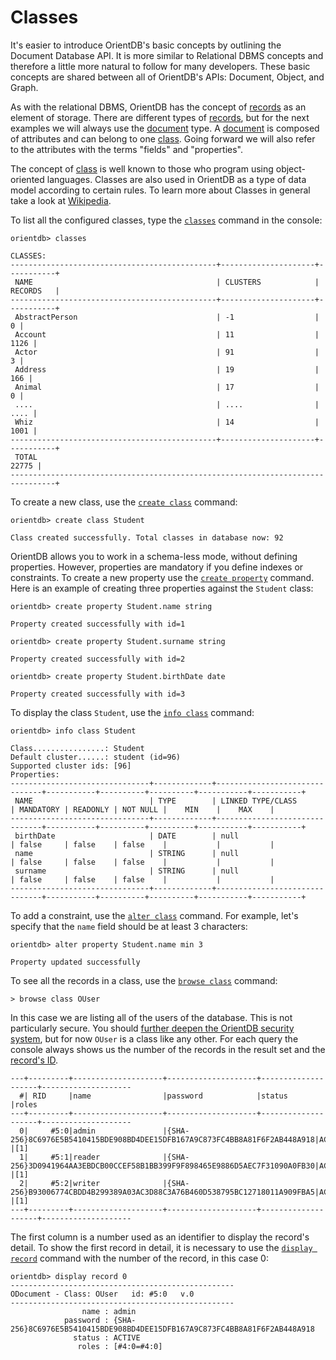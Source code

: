# Classes

It's easier to introduce OrientDB's basic concepts by outlining the Document Database API. It is more similar to Relational DBMS concepts and therefore a little more natural to follow for many developers. These basic concepts are shared between all of OrientDB's APIs: Document, Object, and Graph.

As with the relational DBMS, OrientDB has the concept of [records](Concepts.md#record) as an element of storage. There are different types of [records](Concepts.md#record), but for the next examples we will always use the [document](Concepts.md#document) type. A [document](Concepts.md#document) is composed of attributes and can belong to one [class](Concepts.md#class). Going forward we will also refer to the attributes with the terms "fields" and "properties".

The concept of [class](Concepts.md#class) is well known to those who program using object-oriented languages. Classes are also used in OrientDB as a type of data model according to certain rules. To learn more about Classes in general take a look at [Wikipedia](http://en.wikipedia.org/wiki/Class_in_object-oriented_programming).

To list all the configured classes, type the [`classes`](Console-Command-Classes.md) command in the console:

    orientdb> classes

    CLASSES:
    ----------------------------------------------+---------------------+-----------+
     NAME                                         | CLUSTERS            | RECORDS   |
    ----------------------------------------------+---------------------+-----------+
     AbstractPerson                               | -1                  |         0 |
     Account                                      | 11                  |      1126 |
     Actor                                        | 91                  |         3 |
     Address                                      | 19                  |       166 |
     Animal                                       | 17                  |         0 |
     ....                                         | ....                |      .... |
     Whiz                                         | 14                  |      1001 |
    ----------------------------------------------+---------------------+-----------+
     TOTAL                                                                    22775 |
    --------------------------------------------------------------------------------+

To create a new class, use the [`create class`](SQL-Create-Class.md) command:

    orientdb> create class Student

    Class created successfully. Total classes in database now: 92

OrientDB allows you to work in a schema-less mode, without defining properties. However, properties are mandatory if you define indexes or constraints. To create a new property use the [`create property`](SQL-Create-Property.md) command. Here is an example of creating three properties against the `Student` class:

    orientdb> create property Student.name string

    Property created successfully with id=1

    orientdb> create property Student.surname string

    Property created successfully with id=2

    orientdb> create property Student.birthDate date

    Property created successfully with id=3

To display the class `Student`, use the [`info class`](Console-Command-Info-Class.md) command:

    orientdb> info class Student

    Class................: Student
    Default cluster......: student (id=96)
    Supported cluster ids: [96]
    Properties:
    -------------------------------+-------------+-------------------------------+-----------+----------+----------+-----------+-----------+
     NAME                          | TYPE        | LINKED TYPE/CLASS             | MANDATORY | READONLY | NOT NULL |    MIN    |    MAX    |
    -------------------------------+-------------+-------------------------------+-----------+----------+----------+-----------+-----------+
     birthDate                     | DATE        | null                          | false     | false    | false    |           |           |
     name                          | STRING      | null                          | false     | false    | false    |           |           |
     surname                       | STRING      | null                          | false     | false    | false    |           |           |
    -------------------------------+-------------+-------------------------------+-----------+----------+----------+-----------+-----------+

To add a constraint, use the [`alter class`](SQL-Alter-Class.md) command. For example, let's specify that the `name` field should be at least 3 characters:

    orientdb> alter property Student.name min 3

    Property updated successfully

To see all the records in a class, use the [`browse class`](Console-Command-Browse-Class.md) command:

    > browse class OUser

In this case we are listing all of the users of the database. This is not particularly secure. You should [further deepen the OrientDB security system](Security.md), but for now `OUser` is a class like any other. For each query the console always shows us the number of the records in the result set and the [record's ID](Concepts.md#RecordID).

    ---+---------+--------------------+--------------------+--------------------+--------------------
      #| RID     |name                |password            |status              |roles
    ---+---------+--------------------+--------------------+--------------------+--------------------
      0|     #5:0|admin               |{SHA-256}8C6976E5B5410415BDE908BD4DEE15DFB167A9C873FC4BB8A81F6F2AB448A918|ACTIVE              |[1]
      1|     #5:1|reader              |{SHA-256}3D0941964AA3EBDCB00CCEF58B1BB399F9F898465E9886D5AEC7F31090A0FB30|ACTIVE              |[1]
      2|     #5:2|writer              |{SHA-256}B93006774CBDD4B299389A03AC3D88C3A76B460D538795BC12718011A909FBA5|ACTIVE              |[1]
    ---+---------+--------------------+--------------------+--------------------+--------------------

The first column is a number used as an identifier to display the record's detail. To show the first record in detail, it is necessary to use the [`display record`](Console-Command-Display-Record.md) command with the number of the record, in this case 0:

    orientdb> display record 0
    --------------------------------------------------
    ODocument - Class: OUser   id: #5:0   v.0
    --------------------------------------------------
                    name : admin
                password : {SHA-256}8C6976E5B5410415BDE908BD4DEE15DFB167A9C873FC4BB8A81F6F2AB448A918
                  status : ACTIVE
                   roles : [#4:0=#4:0]

